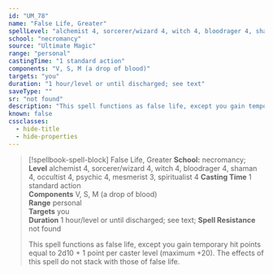 ```yaml
---
id: "UM_78"
name: "False Life, Greater"
spellLevel: "alchemist 4, sorcerer/wizard 4, witch 4, bloodrager 4, shaman 4, occultist 4, psychic 4, mesmerist 3, spiritualist 4"
school: "necromancy"
source: "Ultimate Magic"
range: "personal"
castingTime: "1 standard action"
components: "V, S, M (a drop of blood)"
targets: "you"
duration: "1 hour/level or until discharged; see text"
saveType: ""
sr: "not found"
description: "This spell functions as false life, except you gain temporary hit points equal to 2d10 + 1 point per caster level (maximum +20). The effects of this spell do not stack with those of false life."
known: false
cssclasses:
  - hide-title
  - hide-properties
---
```


> [!spellbook-spell-block] False Life, Greater
> **School:** necromancy; **Level** alchemist 4, sorcerer/wizard 4, witch 4, bloodrager 4, shaman 4, occultist 4, psychic 4, mesmerist 3, spiritualist 4
> **Casting Time** 1 standard action  
> **Components** V, S, M (a drop of blood)  
> **Range** personal  
> **Targets** you  
> **Duration** 1 hour/level or until discharged; see text; **Spell Resistance** not found
> 
> This spell functions as false life, except you gain temporary hit points equal to 2d10 + 1 point per caster level (maximum +20). The effects of this spell do not stack with those of false life.